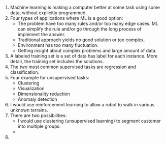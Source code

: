 1. Machine learning is making a computer better at some task using some data, without explicitly programmed.
2. Four types of applications where ML is a good option:
    - The problem have too many rules and/or too many edge cases. ML can simplify the rule and/or go through the long process of implement the answer.
    - Traditional approach yields no good solution or too complex.
    - Environment has too many fluctuation.
    - Getting insight about complex problems and large amount of data.
3. A labeled training set is a set of data has label for each instance. More detail, the training set includes the solutions.
4. The two most common supervised tasks are regression and classification.
5. Four example for unsupervised tasks:
    - Clustering 
    - Visualization
    - Dimensionality reduction
    - Anomaly detection
6. I would use reinforcement learning to allow a robot to walk in various unknown terrains.
7. There are two possibilities:
    - I would use clustering (unsupervised learning) to segment customer into multiple groups.
    - 
8. 